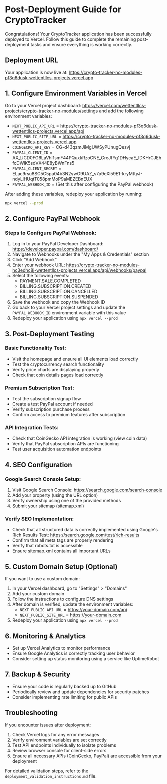 # Post-Deployment Guide for CryptoTracker

Congratulations! Your CryptoTracker application has been successfully deployed to Vercel. Follow this guide to complete the remaining post-deployment tasks and ensure everything is working correctly.

## Deployment URL
Your application is now live at: https://crypto-tracker-no-modules-pf3q6dusk-wettentllcs-projects.vercel.app

## 1. Configure Environment Variables in Vercel

Go to your Vercel project dashboard: https://vercel.com/wettentllcs-projects/crypto-tracker-no-modules/settings and add the following environment variables:

- `NEXT_PUBLIC_API_URL` = https://crypto-tracker-no-modules-pf3q6dusk-wettentllcs-projects.vercel.app/api
- `NEXT_PUBLIC_SITE_URL` = https://crypto-tracker-no-modules-pf3q6dusk-wettentllcs-projects.vercel.app
- `COINGECKO_API_KEY` = CG-d43qzmJiMgUWSyPUnugQesvj
- `PAYPAL_CLIENT_ID` = AX_UCD0FG6LaVhl1smF44PQuxkRzoCNE_GreJfYg1DHycaE_IDKHrCJEhfcDWlK5sdVX44E8yBWnFns5
- `PAYPAL_CLIENT_SECRET` = ELac9rsu8SC5C5pa04b3N2ywO9UAZ_s7p9eXl59E1-kryMttyJ-ndyLlHUqtT058pmMoP9aMEZEBnEUX
- `PAYPAL_WEBHOOK_ID` = (Set this after configuring the PayPal webhook)

After adding these variables, redeploy your application by running:

```bash
npx vercel --prod
```

## 2. Configure PayPal Webhook

### Steps to Configure PayPal Webhook:

1. Log in to your PayPal Developer Dashboard: https://developer.paypal.com/dashboard/
2. Navigate to Webhooks under the "My Apps & Credentials" section
3. Click "Add Webhook"
4. Enter your webhook URL: https://crypto-tracker-no-modules-hc3edhc8j-wettentllcs-projects.vercel.app/api/webhooks/paypal
5. Select the following events:
   - PAYMENT.SALE.COMPLETED
   - BILLING.SUBSCRIPTION.CREATED
   - BILLING.SUBSCRIPTION.CANCELLED
   - BILLING.SUBSCRIPTION.SUSPENDED
6. Save the webhook and copy the Webhook ID
7. Go back to your Vercel project settings and update the `PAYPAL_WEBHOOK_ID` environment variable with this value
8. Redeploy your application using `npx vercel --prod`

## 3. Post-Deployment Testing

### Basic Functionality Test:
- Visit the homepage and ensure all UI elements load correctly
- Test the cryptocurrency search functionality
- Verify price charts are displaying properly
- Check that coin details pages load correctly

### Premium Subscription Test:
- Test the subscription signup flow
- Create a test PayPal account if needed
- Verify subscription purchase process
- Confirm access to premium features after subscription

### API Integration Tests:
- Check that CoinGecko API integration is working (view coin data)
- Verify that PayPal subscription APIs are functioning
- Test user acquisition automation endpoints

## 4. SEO Configuration

### Google Search Console Setup:
1. Visit Google Search Console: https://search.google.com/search-console
2. Add your property (using the URL option)
3. Verify ownership using one of the provided methods
4. Submit your sitemap (sitemap.xml)

### Verify SEO Implementation:
- Check that all structured data is correctly implemented using Google's Rich Results Test: https://search.google.com/test/rich-results
- Confirm that all meta tags are properly rendering
- Verify that robots.txt is accessible
- Ensure sitemap.xml contains all important URLs

## 5. Custom Domain Setup (Optional)

If you want to use a custom domain:

1. In your Vercel dashboard, go to "Settings" > "Domains"
2. Add your custom domain
3. Follow the instructions to configure DNS settings
4. After domain is verified, update the environment variables:
   - `NEXT_PUBLIC_API_URL` = https://your-domain.com/api
   - `NEXT_PUBLIC_SITE_URL` = https://your-domain.com
5. Redeploy your application using `npx vercel --prod`

## 6. Monitoring & Analytics

- Set up Vercel Analytics to monitor performance
- Ensure Google Analytics is correctly tracking user behavior
- Consider setting up status monitoring using a service like UptimeRobot

## 7. Backup & Security

- Ensure your code is regularly backed up to GitHub
- Periodically review and update dependencies for security patches
- Consider implementing rate limiting for public APIs

## Troubleshooting

If you encounter issues after deployment:

1. Check Vercel logs for any error messages
2. Verify environment variables are set correctly
3. Test API endpoints individually to isolate problems
4. Review browser console for client-side errors
5. Ensure all necessary APIs (CoinGecko, PayPal) are accessible from your deployment

For detailed validation steps, refer to the `deployment_validation_instructions.md` file.
